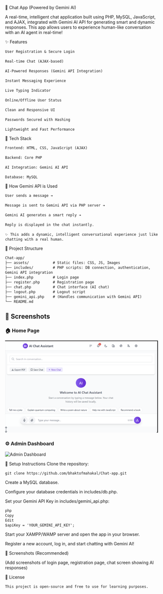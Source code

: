 🧠 Chat App (Powered by Gemini AI)

A real-time, intelligent chat application built using PHP, MySQL, JavaScript, and AJAX, integrated with Gemini AI API for generating smart and dynamic responses.
This app allows users to experience human-like conversation with an AI agent in real-time!

✨ Features

    User Registration & Secure Login
    
    Real-time Chat (AJAX-based)
    
    AI-Powered Responses (Gemini API Integration)
    
    Instant Messaging Experience
    
    Live Typing Indicator
    
    Online/Offline User Status
    
    Clean and Responsive UI
    
    Passwords Secured with Hashing
    
    Lightweight and Fast Performance

🧰 Tech Stack

    Frontend: HTML, CSS, JavaScript (AJAX)
    
    Backend: Core PHP
    
    AI Integration: Gemini AI API
    
    Database: MySQL

🧠 How Gemini API is Used

    User sends a message ➔
    
    Message is sent to Gemini API via PHP server ➔
    
    Gemini AI generates a smart reply ➔
    
    Reply is displayed in the chat instantly.
    
    ✨ This adds a dynamic, intelligent conversational experience just like chatting with a real human.

📂 Project Structure

    Chat-app/
    ├── assets/           # Static files: CSS, JS, Images
    ├── includes/         # PHP scripts: DB connection, authentication, Gemini API integration
    ├── index.php         # Login page
    ├── register.php      # Registration page
    ├── chat.php          # Chat interface (AI chat)
    ├── logout.php        # Logout script
    ├── gemini_api.php    # (Handles communication with Gemini API)
    └── README.md
## 📸 Screenshots

### 🏠 Home Page  
![Home](image/homepage.png)

### ⚙️ Admin Dashboard  
![Admin Dashboard](image/adminpage.png)
    
🚀 Setup Instructions
Clone the repository:

    git clone https://github.com/bhaktofmahakal/Chat-app.git
    
Create a MySQL database.

Configure your database credentials in includes/db.php.

Set your Gemini API Key in includes/gemini_api.php:

    php
    Copy
    Edit
    $apiKey = 'YOUR_GEMINI_API_KEY';
Start your XAMPP/WAMP server and open the app in your browser.

Register a new account, log in, and start chatting with Gemini AI!

📸 Screenshots (Recommended)

(Add screenshots of login page, registration page, chat screen showing AI responses)

📝 License

    This project is open-source and free to use for learning purposes.
